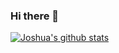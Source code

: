 ### Hi there 👋

[![Joshua's github stats](https://github-readme-stats.vercel.app/api?username=anuraghazra)](https://github.com/anuraghazra/github-readme-stats)
